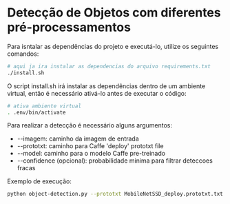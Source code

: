 # Detecção de Objetos com diferentes pré-processamentos

Para isntalar as dependências do projeto e executá-lo, utilize os seguintes comandos:

```sh
# aqui ja ira instalar as dependencias do arquivo requirements.txt
./install.sh
```

O script install.sh irá instalar as dependências dentro de um ambiente virtual, então é necessário ativá-lo antes de executar o código:

```sh
# ativa ambiente virtual
. .env/bin/activate
```

Para realizar a detecção é necessário alguns argumentos:
* --imagem: caminho da imagem de entrada
* --prototxt: caminho para Caffe 'deploy' prototxt file
* --model: caminho para o modelo Caffe pre-treinado
* --confidence (opcional): probabilidade minima para filtrar deteccoes fracas

Exemplo de execução:

```sh
python object-detection.py --prototxt MobileNetSSD_deploy.prototxt.txt --model MobileNetSSD_deploy.caffemodel --imagem imagens/example_01.jpg
```

